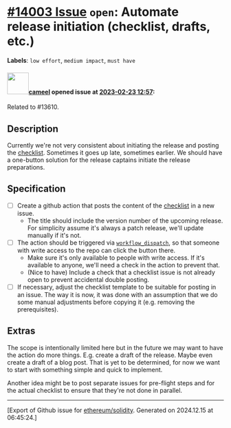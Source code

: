 # [\#14003 Issue](https://github.com/ethereum/solidity/issues/14003) `open`: Automate release initiation (checklist, drafts, etc.)
**Labels**: `low effort`, `medium impact`, `must have`


#### <img src="https://avatars.githubusercontent.com/u/137030?v=4" width="50">[cameel](https://github.com/cameel) opened issue at [2023-02-23 12:57](https://github.com/ethereum/solidity/issues/14003):

Related to #13610.

## Description
Currently we're not very consistent about initiating the release and posting the [checklist](https://github.com/ethereum/solidity/blob/develop/ReleaseChecklist.md). Sometimes it goes up late, sometimes earlier. We should have a one-button solution for the release captains initiate the release preparations.

## Specification
- [ ] Create a github action that posts the content of the [checklist](https://github.com/ethereum/solidity/blob/develop/ReleaseChecklist.md) in a new issue.
    - The title should include the version number of the upcoming release. For simplicity assume it's always a patch release, we'll update manually if it's not.
- [ ] The action should be triggered via [`workflow_dispatch`](https://docs.github.com/en/actions/using-workflows/events-that-trigger-workflows#workflow_dispatch), so that someone with write access to the repo can click the button there.
    - Make sure it's only available to people with write access. If it's available to anyone, we'll need a check in the action to prevent that.
    - (Nice to have) Include a check that a checklist issue is not already open to prevent accidental double posting.
- [ ] If necessary, adjust the checklist template to be suitable for posting in an issue. The way it is now, it was done with an assumption that we do some manual adjustments before copying it (e.g. removing the prerequisites).

## Extras
The scope is intentionally limited here but in the future we may want to have the action do more things. E.g. create a draft of the release. Maybe even create a draft of a blog post. That is yet to be determined, for now we want to start with something simple and quick to implement.

Another idea might be to post separate issues for pre-flight steps and for the actual checklist to ensure that they're not done in parallel.




-------------------------------------------------------------------------------



[Export of Github issue for [ethereum/solidity](https://github.com/ethereum/solidity). Generated on 2024.12.15 at 06:45:24.]
